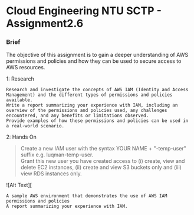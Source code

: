 # Cloud Engineering NTU SCTP - Assignment2.6

### Brief
The objective of this assignment is to gain a deeper understanding of AWS permissions and policies and how they can be used to secure access to AWS resources.

1: Research

    Research and investigate the concepts of AWS IAM (Identity and Access Management) and the different types of permissions and policies available.
    Write a report summarizing your experience with IAM, including an overview of the permissions and policies used, any challenges encountered, and any benefits or limitations observed.
    Provide examples of how these permissions and policies can be used in a real-world scenario.

2: Hands On
> Create a new IAM user with the syntax YOUR NAME + "-temp-user" suffix e.g. luqman-temp-user.  
> Grant this new user you have created access to (i) create, view and delete EC2 instances, (ii) create and view S3 buckets only and (iii) view RDS instances only.  

![Alt Text][

    A sample AWS environment that demonstrates the use of AWS IAM permissions and policies
    A report summarizing your experience with IAM.
